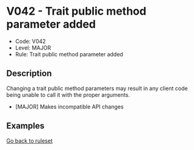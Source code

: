 # V042 - Trait public method parameter added

* Code: V042
* Level: MAJOR
* Rule: Trait public method parameter added

## Description

Changing a trait public method parameters may result in any client code being unable to call it with the proper arguments.

* [MAJOR] Makes incompatible API changes

## Examples

[Go back to ruleset](../README.md)